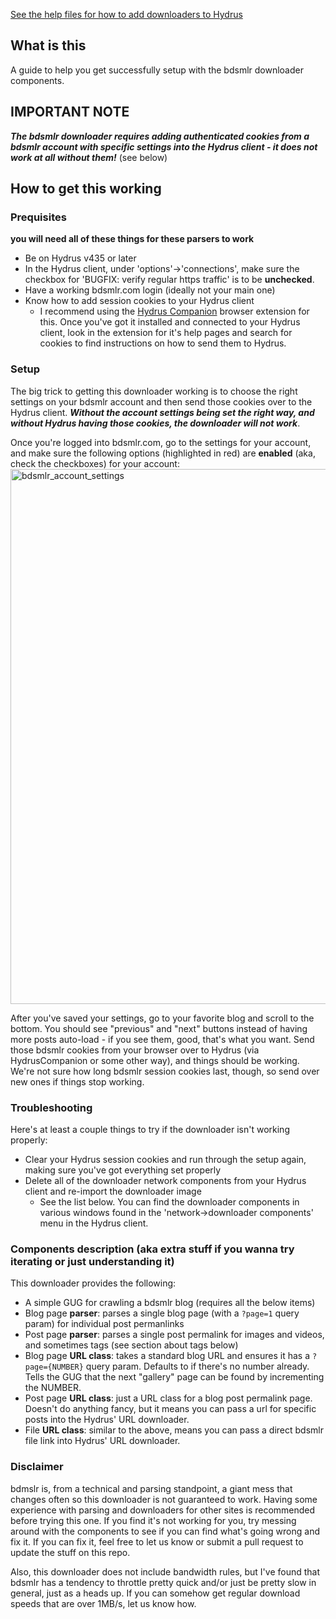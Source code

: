 [See the help files for how to add downloaders to Hydrus](https://hydrusnetwork.github.io/hydrus/help/adding_new_downloaders.html)

## What is this
A guide to help you get successfully setup with the bdsmlr downloader components.

## IMPORTANT NOTE
_**The bdsmlr downloader requires adding authenticated cookies from a bdsmlr account with specific settings into the Hydrus client - it does not work at all without them!**_ (see below)

## How to get this working
### Prequisites
**you will need all of these things for these parsers to work**
- Be on Hydrus v435 or later
- In the Hydrus client, under 'options'->'connections', make sure the checkbox for 'BUGFIX: verify regular https traffic' is to be **unchecked**.
- Have a working bdsmlr.com login (ideally not your main one)
- Know how to add session cookies to your Hydrus client
  - I recommend using the [Hydrus Companion](https://gitgud.io/prkc/hydrus-companion) browser extension for this. Once you've got it installed and connected to your Hydrus client, look in the extension for it's help pages and search for cookies to find instructions on how to send them to Hydrus.

### Setup
The big trick to getting this downloader working is to choose the right settings on your bdsmlr account and then send those cookies over to the Hydrus client. **_Without the account settings being set the right way, and without Hydrus having those cookies, the downloader will not work_**. 

Once you're logged into bdsmlr.com, go to the settings for your account, and make sure the following options (highlighted in red) are **enabled** (aka, check the checkboxes) for your account:
<img width="856" alt="bdsmlr_account_settings" src="https://user-images.githubusercontent.com/65079055/115484486-e637c580-a220-11eb-8e4a-f065daaf553c.png">

After you've saved your settings, go to your favorite blog and scroll to the bottom. You should see "previous" and "next" buttons instead of having more posts auto-load - if you see them, good, that's what you want. Send those bdsmlr cookies from your browser over to Hydrus (via HydrusCompanion or some other way), and things should be working. We're not sure how long bdsmlr session cookies last, though, so send over new ones if things stop working.

### Troubleshooting
Here's at least a couple things to try if the downloader isn't working properly:
 - Clear your Hydrus session cookies and run through the setup again, making sure you've got everything set properly
 - Delete all of the downloader network components from your Hydrus client and re-import the downloader image
   - See the list below. You can find the downloader components in various windows found in the 'network->downloader components' menu in the Hydrus client.

### Components description (aka extra stuff if you wanna try iterating or just understanding it)
This downloader provides the following:
- A simple GUG for crawling a bdsmlr blog (requires all the below items)
- Blog page **parser**: parses a single blog page (with a `?page=1` query param) for individual post permanlinks
- Post page **parser**: parses a single post permalink for images and videos, and sometimes tags (see section about tags below)
- Blog page **URL class**: takes a standard blog URL and ensures it has a `?page={NUMBER}` query param. Defaults to if there's no number already. Tells the GUG that the next "gallery" page can be found by incrementing the NUMBER.
- Post page **URL class**: just a URL class for a blog post permalink page. Doesn't do anything fancy, but it means you can pass a url for specific posts into the Hydrus' URL downloader.
- File **URL class**: similar to the above, means you can pass a direct bdsmlr file link into Hydrus' URL downloader.

### Disclaimer
bdmslr is, from a technical and parsing standpoint, a giant mess that changes often so this downloader is not guaranteed to work. Having some experience with parsing and downloaders for other sites is recommended before trying this one. If you find it's not working for you, try messing around with the components to see if you can find what's going wrong and fix it. If you can fix it, feel free to let us know or submit a pull request to update the stuff on this repo.

Also, this downloader does not include bandwidth rules, but I've found that bdsmlr has a tendency to throttle pretty quick and/or just be pretty slow in general, just as a heads up. If you can somehow get regular download speeds that are over 1MB/s, let us know how.
